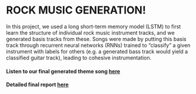 # ROCK MUSIC GENERATION! 
In this project, we used a long short-term memory model (LSTM) to first learn the structure of individual rock music instrument tracks, and we generated basis tracks from these. Songs were made by putting this basis track through recurrent neural networks (RNNs) trained to “classify” a given instrument with labels for others (e.g. a generated bass track would yield a classified guitar track), leading to cohesive instrumentation.

#### Listen to our final generated theme song [here](https://soundcloud.com/wanhe-zhao)
#### Detailed final report [here](https://github.com/wacero666/ROCK-MUSIC-GENERATION/blob/master/Project_Final_Report.pdf)
